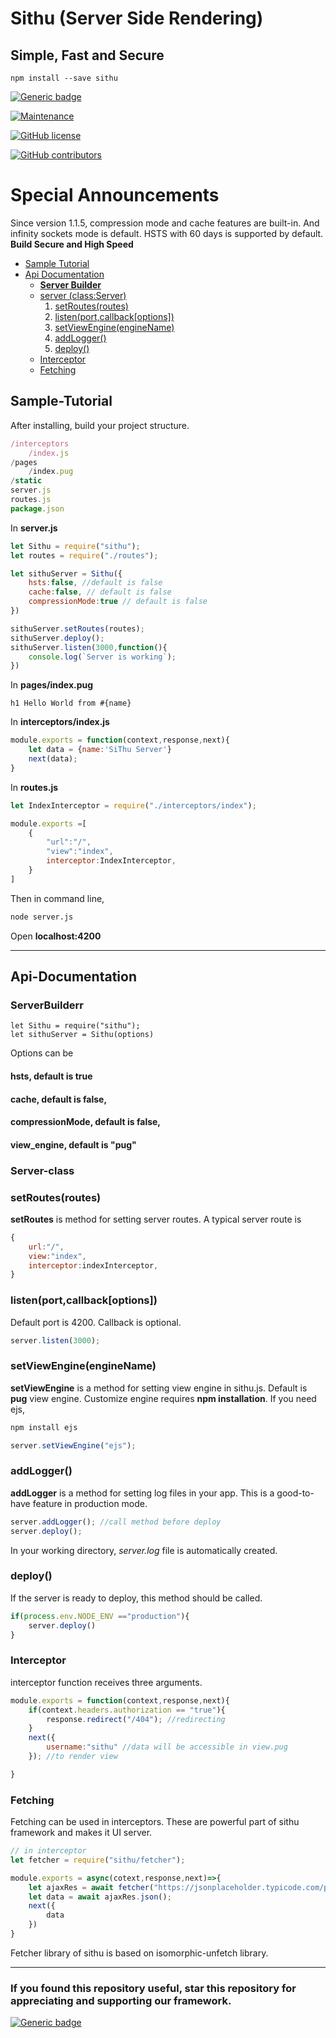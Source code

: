 # Sithu (Server Side Rendering)
## Simple, Fast and Secure

```
npm install --save sithu
```
[![Generic badge](https://img.shields.io/badge/Star-Repository-blue.svg)](https://github.com/MinSiThu/sithu/stargazers)


[![Maintenance](https://img.shields.io/badge/Maintained%3F-yes-green.svg)](https://github.com/MinSiThu/sithu)

[![GitHub license](https://img.shields.io/github/license/Naereen/StrapDown.js.svg)](https://github.com/MinSiThu/sithu/blob/master/LICENSE)

[![GitHub contributors](https://img.shields.io/github/contributors/Naereen/StrapDown.js.svg)](https://github.com/MinSiThu/sithu/graphs/contributors)

# Special Announcements

Since version 1.1.5, compression mode and cache features are built-in. And infinity sockets mode is default. HSTS with 60 days is supported by default. **Build Secure and High Speed**

- [Sample Tutorial](#Sample-Tutorial)
- [Api Documentation](#Api-Documentation)
  - [**Server Builder**](#ServerBuilder)
  - [server (class:Server)](#Server-class)
    1. [setRoutes(routes)](#setRoutes(routes))
    2. [listen(port,callback[options])](#listen(port,callback[options]))
    3. [setViewEngine(engineName)](#setViewEngine(engineName))
    4. [addLogger()](#addLogger())
    5. [deploy()](#deploy())
  - [Interceptor](#Interceptor)
  - [Fetching](#Fetching)

## Sample-Tutorial
After installing, build your project structure.
```js
/interceptors
    /index.js
/pages
    /index.pug
/static
server.js
routes.js
package.json
```

In **server.js**
```js
let Sithu = require("sithu");
let routes = require("./routes");

let sithuServer = Sithu({
    hsts:false, //default is false
    cache:false, // default is false
    compressionMode:true // default is false
})

sithuServer.setRoutes(routes);
sithuServer.deploy();
sithuServer.listen(3000,function(){
    console.log(`Server is working`);
})
```

In **pages/index.pug**
```jade
h1 Hello World from #{name}
```

In **interceptors/index.js**
```js
module.exports = function(context,response,next){    
    let data = {name:'SiThu Server'}
    next(data);
}
```

In **routes.js**
```js
let IndexInterceptor = require("./interceptors/index");

module.exports =[
    {
        "url":"/",
        "view":"index",
        interceptor:IndexInterceptor,
    }
]
```

Then in command line,
```sh
node server.js
```

Open **localhost:4200**

****
## Api-Documentation

### **ServerBuilderr**
```
let Sithu = require("sithu");
let sithuServer = Sithu(options)
```
Options can be
#### hsts, default is true
#### cache, default is false,
#### compressionMode, default is false,
#### view_engine, default is "pug"

### **Server-class**

### setRoutes(routes)
**setRoutes** is method for setting server routes.
A typical server route is 
```js 
{
    url:"/",
    view:"index",
    interceptor:indexInterceptor,
}
```

### listen(port,callback[options])
Default port is 4200. Callback is optional.
```js
server.listen(3000);
```

### setViewEngine(engineName)
**setViewEngine** is a method for setting view engine in sithu.js. Default is **pug** view engine.
Customize engine requires **npm installation**.
If you need ejs,
```js
npm install ejs
```
```js
server.setViewEngine("ejs");
```

### addLogger()
**addLogger** is a method for setting log files in your app. This is a good-to-have feature in production mode.
```js
server.addLogger(); //call method before deploy
server.deploy();
```
In your working directory, *server.log* file is automatically created. 

### deploy()
If the server is ready to deploy, this method should be called. 
```js
if(process.env.NODE_ENV =="production"){
    server.deploy()
}
```

### **Interceptor**
interceptor function receives three arguments.
```js
module.exports = function(context,response,next){
    if(context.headers.authorization == "true"){
        response.redirect("/404"); //redirecting
    }
    next({
        username:"sithu" //data will be accessible in view.pug
    }); //to render view

}
```

### **Fetching**
Fetching can be used in interceptors. These are powerful part of sithu framework and makes it UI server.
```js
// in interceptor
let fetcher = require("sithu/fetcher");

module.exports = async(cotext,response,next)=>{
    let ajaxRes = await fetcher("https://jsonplaceholder.typicode.com/posts");
    let data = await ajaxRes.json();
    next({
        data
    })
}
```
Fetcher library of sithu is based on isomorphic-unfetch library.

***
### If you found this repository useful, star this repository for appreciating and supporting our framework.

[![Generic badge](https://img.shields.io/badge/Star-Repository-blue.svg)](https://github.com/MinSiThu/sithu/stargazers)